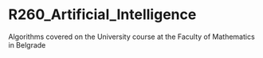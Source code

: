 # R260_Artificial_Intelligence
Algorithms covered on the University course at the Faculty of Mathematics in Belgrade
